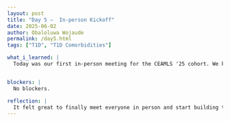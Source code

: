 ```yaml
---
layout: post
title: "Day 5 –  In-person Kickoff"
date: 2025-06-02
author: Obaloluwa Wojaude
permalink: /day5.html
tags: ["T1D", "T1D Comorbidities"]

what_i_learned: |
  Today was our first in-person meeting for the CEAMLS '25 cohort. We kicked things off by learning more about the program's structure and goals, followed by group photos and a fun team-building game that helped us get to know our group members better. After lunch, we gathered in the lab where our faculty mentor provided a more detailed overview of our group project. We explored the datasets we’ll be working with and began discussing key questions related to our project’s focus. Toward the end, we reviewed an example code snippet tied to the project and studied its usage notes to understand how exploratory data analysis (EDA) will be applied


blockers: |
  No blockers.

reflection: |
  It felt great to finally meet everyone in person and start building those connections within the CEAMLS cohort. The team-building game made things fun and helped break the ice. Getting a clearer picture of our project and hearing directly from our mentor helped things click a bit more. While the code and datasets seemed a little overwhelming at first, I’m excited to dive in and learn more about how we’ll be using EDA. I’m looking forward to growing through this experience, both technically and as a team collaborator.
---
```

